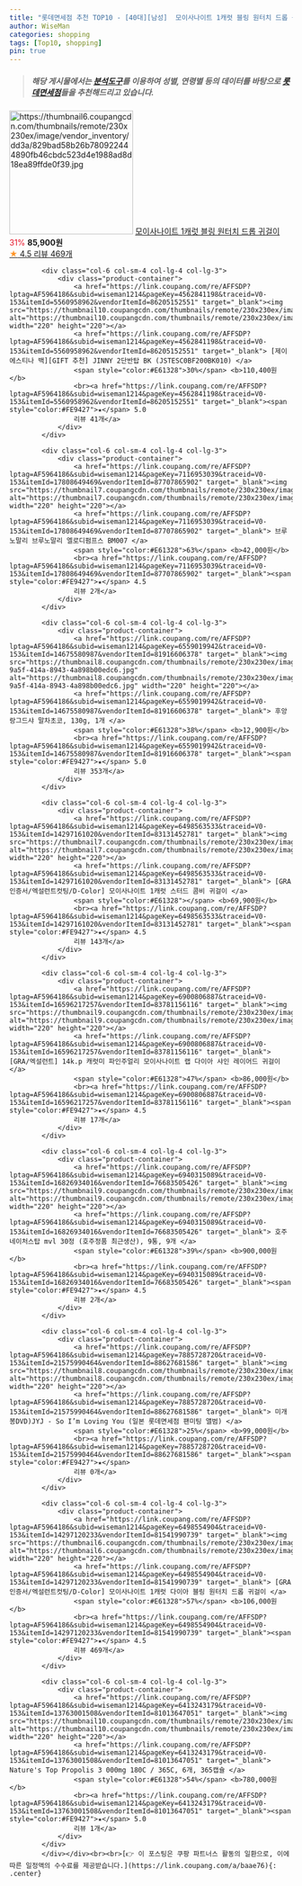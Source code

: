 ```yaml
---
title: "롯데면세점 추천 TOP10 - [40대][남성]  모이사나이트 1캐럿 블링 원터치 드롭 귀걸이 "
author: WiseMan
categories: shopping
tags: [Top10, shopping]
pin: true
---
```


> ##### 해당 게시물에서는 [**분석도구**](https://itemscout.io/)를 이용하여 **성별**, **연령별** 등의 데이터를 바탕으로 [**롯데면세점**](https://link.coupang.com/a/baae76)들을 추천해드리고 있습니다.
<div class="container"><div class="row">
            <div class="col-6 col-sm-4 col-lg-4 col-lg-3">
                <div class="product-container">
                    <a href="https://link.coupang.com/re/AFFSDP?lptag=AF5964186&subid=wiseman1214&pageKey=6498554904&traceid=V0-153&itemId=14297120230&vendorItemId=83131347840" target="_blank"><img src="https://thumbnail6.coupangcdn.com/thumbnails/remote/230x230ex/image/vendor_inventory/dd3a/829bad58b26b780922444890fb46cbdc523d4e1988ad8d18ea89ffde0f39.jpg" alt="https://thumbnail6.coupangcdn.com/thumbnails/remote/230x230ex/image/vendor_inventory/dd3a/829bad58b26b780922444890fb46cbdc523d4e1988ad8d18ea89ffde0f39.jpg" width="220" height="220"></a>
                    <a href="https://link.coupang.com/re/AFFSDP?lptag=AF5964186&subid=wiseman1214&pageKey=6498554904&traceid=V0-153&itemId=14297120230&vendorItemId=83131347840" target="_blank"> 모이사나이트 1캐럿 블링 원터치 드롭 귀걸이 </a>
                    <span style="color:#E61328">31%</span> <b>85,900원</b>
                    <br><a href="https://link.coupang.com/re/AFFSDP?lptag=AF5964186&subid=wiseman1214&pageKey=6498554904&traceid=V0-153&itemId=14297120230&vendorItemId=83131347840" target="_blank"><span style="color:#FE9427">★</span> 4.5
                    리뷰 469개</a>
                </div>
            </div>
            
            <div class="col-6 col-sm-4 col-lg-4 col-lg-3">
                <div class="product-container">
                    <a href="https://link.coupang.com/re/AFFSDP?lptag=AF5964186&subid=wiseman1214&pageKey=4562841198&traceid=V0-153&itemId=5560958962&vendorItemId=86205152551" target="_blank"><img src="https://thumbnail10.coupangcdn.com/thumbnails/remote/230x230ex/image/vendor_inventory/43fd/3c66f8f6337d6e6e1c6312a5da0c113e28d485613e9df1f87c3242f3ca61.jpg" alt="https://thumbnail10.coupangcdn.com/thumbnails/remote/230x230ex/image/vendor_inventory/43fd/3c66f8f6337d6e6e1c6312a5da0c113e28d485613e9df1f87c3242f3ca61.jpg" width="220" height="220"></a>
                    <a href="https://link.coupang.com/re/AFFSDP?lptag=AF5964186&subid=wiseman1214&pageKey=4562841198&traceid=V0-153&itemId=5560958962&vendorItemId=86205152551" target="_blank"> [제이에스티나 백][GIFT 추천] JINNY 2단반탑 BK (JSTESC0BF200BK010) </a>
                    <span style="color:#E61328">30%</span> <b>110,400원</b>
                    <br><a href="https://link.coupang.com/re/AFFSDP?lptag=AF5964186&subid=wiseman1214&pageKey=4562841198&traceid=V0-153&itemId=5560958962&vendorItemId=86205152551" target="_blank"><span style="color:#FE9427">★</span> 5.0
                    리뷰 41개</a>
                </div>
            </div>
            
            <div class="col-6 col-sm-4 col-lg-4 col-lg-3">
                <div class="product-container">
                    <a href="https://link.coupang.com/re/AFFSDP?lptag=AF5964186&subid=wiseman1214&pageKey=7116953039&traceid=V0-153&itemId=17808649469&vendorItemId=87707865902" target="_blank"><img src="https://thumbnail7.coupangcdn.com/thumbnails/remote/230x230ex/image/vendor_inventory/6236/9091ca369e23106750a29b00f6b3f47aa1a6c2366854d42b43e16e98bb8f.jpg" alt="https://thumbnail7.coupangcdn.com/thumbnails/remote/230x230ex/image/vendor_inventory/6236/9091ca369e23106750a29b00f6b3f47aa1a6c2366854d42b43e16e98bb8f.jpg" width="220" height="220"></a>
                    <a href="https://link.coupang.com/re/AFFSDP?lptag=AF5964186&subid=wiseman1214&pageKey=7116953039&traceid=V0-153&itemId=17808649469&vendorItemId=87707865902" target="_blank"> 브루노말리 브루노말리 엘로디펌프스 BM007 </a>
                    <span style="color:#E61328">63%</span> <b>42,000원</b>
                    <br><a href="https://link.coupang.com/re/AFFSDP?lptag=AF5964186&subid=wiseman1214&pageKey=7116953039&traceid=V0-153&itemId=17808649469&vendorItemId=87707865902" target="_blank"><span style="color:#FE9427">★</span> 4.5
                    리뷰 2개</a>
                </div>
            </div>
            
            <div class="col-6 col-sm-4 col-lg-4 col-lg-3">
                <div class="product-container">
                    <a href="https://link.coupang.com/re/AFFSDP?lptag=AF5964186&subid=wiseman1214&pageKey=6559019942&traceid=V0-153&itemId=14675580987&vendorItemId=81916606378" target="_blank"><img src="https://thumbnail8.coupangcdn.com/thumbnails/remote/230x230ex/image/retail/images/2022/05/27/14/1/d20dc539-9a5f-414a-8943-4a898b00edc6.jpg" alt="https://thumbnail8.coupangcdn.com/thumbnails/remote/230x230ex/image/retail/images/2022/05/27/14/1/d20dc539-9a5f-414a-8943-4a898b00edc6.jpg" width="220" height="220"></a>
                    <a href="https://link.coupang.com/re/AFFSDP?lptag=AF5964186&subid=wiseman1214&pageKey=6559019942&traceid=V0-153&itemId=14675580987&vendorItemId=81916606378" target="_blank"> 후앙 랑그드샤 말차초코, 130g, 1개 </a>
                    <span style="color:#E61328">38%</span> <b>12,900원</b>
                    <br><a href="https://link.coupang.com/re/AFFSDP?lptag=AF5964186&subid=wiseman1214&pageKey=6559019942&traceid=V0-153&itemId=14675580987&vendorItemId=81916606378" target="_blank"><span style="color:#FE9427">★</span> 5.0
                    리뷰 353개</a>
                </div>
            </div>
            
            <div class="col-6 col-sm-4 col-lg-4 col-lg-3">
                <div class="product-container">
                    <a href="https://link.coupang.com/re/AFFSDP?lptag=AF5964186&subid=wiseman1214&pageKey=6498563533&traceid=V0-153&itemId=14297161020&vendorItemId=83131452781" target="_blank"><img src="https://thumbnail7.coupangcdn.com/thumbnails/remote/230x230ex/image/vendor_inventory/dca4/5d98e29a4f7adf34feff74238f34cdeda7188ede7e29093deb74a2579645.jpg" alt="https://thumbnail7.coupangcdn.com/thumbnails/remote/230x230ex/image/vendor_inventory/dca4/5d98e29a4f7adf34feff74238f34cdeda7188ede7e29093deb74a2579645.jpg" width="220" height="220"></a>
                    <a href="https://link.coupang.com/re/AFFSDP?lptag=AF5964186&subid=wiseman1214&pageKey=6498563533&traceid=V0-153&itemId=14297161020&vendorItemId=83131452781" target="_blank"> [GRA인증서/엑설런트컷팅/D-Color] 모이사나이트 1캐럿 스터드 콤비 귀걸이 </a>
                    <span style="color:#E61328"></span> <b>69,900원</b>
                    <br><a href="https://link.coupang.com/re/AFFSDP?lptag=AF5964186&subid=wiseman1214&pageKey=6498563533&traceid=V0-153&itemId=14297161020&vendorItemId=83131452781" target="_blank"><span style="color:#FE9427">★</span> 4.5
                    리뷰 143개</a>
                </div>
            </div>
            
            <div class="col-6 col-sm-4 col-lg-4 col-lg-3">
                <div class="product-container">
                    <a href="https://link.coupang.com/re/AFFSDP?lptag=AF5964186&subid=wiseman1214&pageKey=6900806887&traceid=V0-153&itemId=16596217257&vendorItemId=83781156116" target="_blank"><img src="https://thumbnail9.coupangcdn.com/thumbnails/remote/230x230ex/image/vendor_inventory/9d14/fdf0f2baa7ea3fbac16847219113f9bf9972569a3ac937133dd67ed80b03.jpg" alt="https://thumbnail9.coupangcdn.com/thumbnails/remote/230x230ex/image/vendor_inventory/9d14/fdf0f2baa7ea3fbac16847219113f9bf9972569a3ac937133dd67ed80b03.jpg" width="220" height="220"></a>
                    <a href="https://link.coupang.com/re/AFFSDP?lptag=AF5964186&subid=wiseman1214&pageKey=6900806887&traceid=V0-153&itemId=16596217257&vendorItemId=83781156116" target="_blank"> [GRA/엑설런트] 14k.p 캐럿미 파인주얼리 모이사나이트 랩 다이아 샤인 레이어드 귀걸이 </a>
                    <span style="color:#E61328">47%</span> <b>86,000원</b>
                    <br><a href="https://link.coupang.com/re/AFFSDP?lptag=AF5964186&subid=wiseman1214&pageKey=6900806887&traceid=V0-153&itemId=16596217257&vendorItemId=83781156116" target="_blank"><span style="color:#FE9427">★</span> 4.5
                    리뷰 17개</a>
                </div>
            </div>
            
            <div class="col-6 col-sm-4 col-lg-4 col-lg-3">
                <div class="product-container">
                    <a href="https://link.coupang.com/re/AFFSDP?lptag=AF5964186&subid=wiseman1214&pageKey=6940315089&traceid=V0-153&itemId=16826934016&vendorItemId=76683505426" target="_blank"><img src="https://thumbnail9.coupangcdn.com/thumbnails/remote/230x230ex/image/vendor_inventory/a48f/f89688d29c7b3ce0d8d6f8f3b92476479d5a01469248e23310e3c51386d0.jpg" alt="https://thumbnail9.coupangcdn.com/thumbnails/remote/230x230ex/image/vendor_inventory/a48f/f89688d29c7b3ce0d8d6f8f3b92476479d5a01469248e23310e3c51386d0.jpg" width="220" height="220"></a>
                    <a href="https://link.coupang.com/re/AFFSDP?lptag=AF5964186&subid=wiseman1214&pageKey=6940315089&traceid=V0-153&itemId=16826934016&vendorItemId=76683505426" target="_blank"> 호주 네이처스탑 mvl 30정 (호주정품 최근생산), 9통, 9개 </a>
                    <span style="color:#E61328">39%</span> <b>900,000원</b>
                    <br><a href="https://link.coupang.com/re/AFFSDP?lptag=AF5964186&subid=wiseman1214&pageKey=6940315089&traceid=V0-153&itemId=16826934016&vendorItemId=76683505426" target="_blank"><span style="color:#FE9427">★</span> 4.5
                    리뷰 2개</a>
                </div>
            </div>
            
            <div class="col-6 col-sm-4 col-lg-4 col-lg-3">
                <div class="product-container">
                    <a href="https://link.coupang.com/re/AFFSDP?lptag=AF5964186&subid=wiseman1214&pageKey=7885728720&traceid=V0-153&itemId=21575990464&vendorItemId=88627681586" target="_blank"><img src="https://thumbnail8.coupangcdn.com/thumbnails/remote/230x230ex/image/vendor_inventory/fff0/1330e14ca80ddd31a63b747ac4596abc9befc89a2cf3d2c89df61fb7045e.jpg" alt="https://thumbnail8.coupangcdn.com/thumbnails/remote/230x230ex/image/vendor_inventory/fff0/1330e14ca80ddd31a63b747ac4596abc9befc89a2cf3d2c89df61fb7045e.jpg" width="220" height="220"></a>
                    <a href="https://link.coupang.com/re/AFFSDP?lptag=AF5964186&subid=wiseman1214&pageKey=7885728720&traceid=V0-153&itemId=21575990464&vendorItemId=88627681586" target="_blank"> 미개봉DVD)JYJ - So I’m Loving You (일본 롯데면세점 팬미팅 앨범) </a>
                    <span style="color:#E61328">25%</span> <b>99,000원</b>
                    <br><a href="https://link.coupang.com/re/AFFSDP?lptag=AF5964186&subid=wiseman1214&pageKey=7885728720&traceid=V0-153&itemId=21575990464&vendorItemId=88627681586" target="_blank"><span style="color:#FE9427">★</span> 
                    리뷰 0개</a>
                </div>
            </div>
            
            <div class="col-6 col-sm-4 col-lg-4 col-lg-3">
                <div class="product-container">
                    <a href="https://link.coupang.com/re/AFFSDP?lptag=AF5964186&subid=wiseman1214&pageKey=6498554904&traceid=V0-153&itemId=14297120233&vendorItemId=81541990739" target="_blank"><img src="https://thumbnail6.coupangcdn.com/thumbnails/remote/230x230ex/image/vendor_inventory/dd3a/829bad58b26b780922444890fb46cbdc523d4e1988ad8d18ea89ffde0f39.jpg" alt="https://thumbnail6.coupangcdn.com/thumbnails/remote/230x230ex/image/vendor_inventory/dd3a/829bad58b26b780922444890fb46cbdc523d4e1988ad8d18ea89ffde0f39.jpg" width="220" height="220"></a>
                    <a href="https://link.coupang.com/re/AFFSDP?lptag=AF5964186&subid=wiseman1214&pageKey=6498554904&traceid=V0-153&itemId=14297120233&vendorItemId=81541990739" target="_blank"> [GRA인증서/엑설런트컷팅/D-Color] 모이사나이트 1캐럿 다이아 블링 원터치 드롭 귀걸이 </a>
                    <span style="color:#E61328">57%</span> <b>106,000원</b>
                    <br><a href="https://link.coupang.com/re/AFFSDP?lptag=AF5964186&subid=wiseman1214&pageKey=6498554904&traceid=V0-153&itemId=14297120233&vendorItemId=81541990739" target="_blank"><span style="color:#FE9427">★</span> 4.5
                    리뷰 469개</a>
                </div>
            </div>
            
            <div class="col-6 col-sm-4 col-lg-4 col-lg-3">
                <div class="product-container">
                    <a href="https://link.coupang.com/re/AFFSDP?lptag=AF5964186&subid=wiseman1214&pageKey=6413243179&traceid=V0-153&itemId=13763001508&vendorItemId=81013647051" target="_blank"><img src="https://thumbnail10.coupangcdn.com/thumbnails/remote/230x230ex/image/vendor_inventory/9a80/920e1a1ecf253ad6220fe39e18463e3e7331f6534aca021040362a01c0e5.jpg" alt="https://thumbnail10.coupangcdn.com/thumbnails/remote/230x230ex/image/vendor_inventory/9a80/920e1a1ecf253ad6220fe39e18463e3e7331f6534aca021040362a01c0e5.jpg" width="220" height="220"></a>
                    <a href="https://link.coupang.com/re/AFFSDP?lptag=AF5964186&subid=wiseman1214&pageKey=6413243179&traceid=V0-153&itemId=13763001508&vendorItemId=81013647051" target="_blank"> Nature's Top Propolis 3 000mg 180C / 365C, 6개, 365캡슐 </a>
                    <span style="color:#E61328">54%</span> <b>780,000원</b>
                    <br><a href="https://link.coupang.com/re/AFFSDP?lptag=AF5964186&subid=wiseman1214&pageKey=6413243179&traceid=V0-153&itemId=13763001508&vendorItemId=81013647051" target="_blank"><span style="color:#FE9427">★</span> 5.0
                    리뷰 1개</a>
                </div>
            </div>
            </div></div><br><br>[👉 이 포스팅은 쿠팡 파트너스 활동의 일환으로, 이에 따른 일정액의 수수료를 제공받습니다.](https://link.coupang.com/a/baae76){: .center}